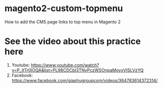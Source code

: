 # magento2-custom-topmenu
How to add the CMS page links to top menu in Magento 2

# See the video about this practice here
1. Youtube: https://www.youtube.com/watch?v=P_ItTr0IOQA&list=PL98CDCbI3TNvPczWSOnpaMoyxVISLVzYQ
2. Facebook: https://www.facebook.com/giaphugroupcom/videos/364783614372314/
